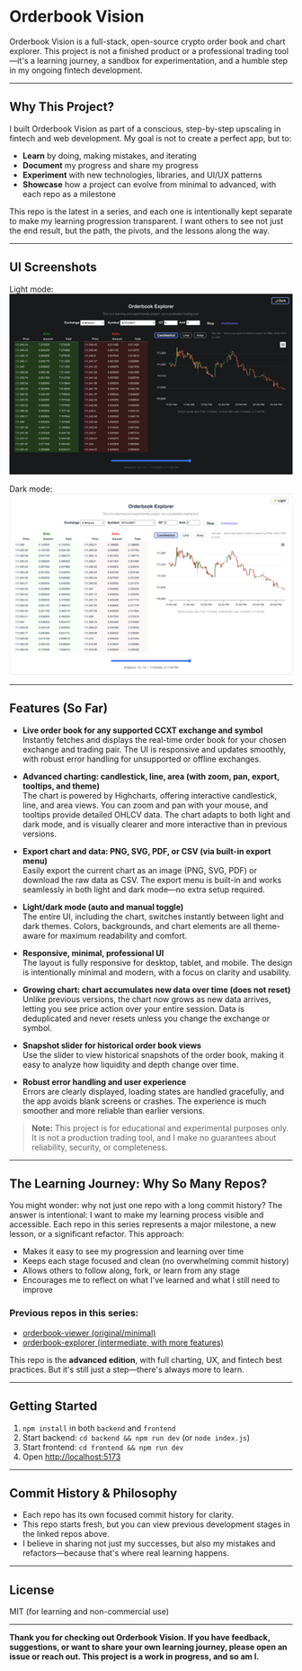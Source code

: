 # Orderbook Vision

Orderbook Vision is a full-stack, open-source crypto order book and chart explorer. This project is not a finished product or a professional trading tool—it's a learning journey, a sandbox for experimentation, and a humble step in my ongoing fintech development.

---

## Why This Project?

I built Orderbook Vision as part of a conscious, step-by-step upscaling in fintech and web development. My goal is not to create a perfect app, but to:
- **Learn** by doing, making mistakes, and iterating
- **Document** my progress and share my progress
- **Experiment** with new technologies, libraries, and UI/UX patterns
- **Showcase** how a project can evolve from minimal to advanced, with each repo as a milestone

This repo is the latest in a series, and each one is intentionally kept separate to make my learning progression transparent. I want others to see not just the end result, but the path, the pivots, and the lessons along the way.

---

## UI Screenshots

Light mode:
![Orderbook Vision Light](frontend/src/assets/img2.png)

Dark mode:
![Orderbook Vision Dark](frontend/src/assets/img1.png)

---

## Features (So Far)

- **Live order book for any supported CCXT exchange and symbol**  
  Instantly fetches and displays the real-time order book for your chosen exchange and trading pair. The UI is responsive and updates smoothly, with robust error handling for unsupported or offline exchanges.

- **Advanced charting: candlestick, line, area (with zoom, pan, export, tooltips, and theme)**  
  The chart is powered by Highcharts, offering interactive candlestick, line, and area views. You can zoom and pan with your mouse, and tooltips provide detailed OHLCV data. The chart adapts to both light and dark mode, and is visually clearer and more interactive than in previous versions.

- **Export chart and data: PNG, SVG, PDF, or CSV (via built-in export menu)**  
  Easily export the current chart as an image (PNG, SVG, PDF) or download the raw data as CSV. The export menu is built-in and works seamlessly in both light and dark mode—no extra setup required.

- **Light/dark mode (auto and manual toggle)**  
  The entire UI, including the chart, switches instantly between light and dark themes. Colors, backgrounds, and chart elements are all theme-aware for maximum readability and comfort.

- **Responsive, minimal, professional UI**  
  The layout is fully responsive for desktop, tablet, and mobile. The design is intentionally minimal and modern, with a focus on clarity and usability.

- **Growing chart: chart accumulates new data over time (does not reset)**  
  Unlike previous versions, the chart now grows as new data arrives, letting you see price action over your entire session. Data is deduplicated and never resets unless you change the exchange or symbol.

- **Snapshot slider for historical order book views**  
  Use the slider to view historical snapshots of the order book, making it easy to analyze how liquidity and depth change over time.

- **Robust error handling and user experience**  
  Errors are clearly displayed, loading states are handled gracefully, and the app avoids blank screens or crashes. The experience is much smoother and more reliable than earlier versions.

> **Note:** This project is for educational and experimental purposes only. It is not a production trading tool, and I make no guarantees about reliability, security, or completeness.

---

## The Learning Journey: Why So Many Repos?

You might wonder: why not just one repo with a long commit history? The answer is intentional: I want to make my learning process visible and accessible. Each repo in this series represents a major milestone, a new lesson, or a significant refactor. This approach:
- Makes it easy to see my progression and learning over time
- Keeps each stage focused and clean (no overwhelming commit history)
- Allows others to follow along, fork, or learn from any stage
- Encourages me to reflect on what I've learned and what I still need to improve

### Previous repos in this series:
- [orderbook-viewer (original/minimal)](https://github.com/vedangp/orderbook-viewer)
- [orderbook-explorer (intermediate, with more features)](https://github.com/vedangp/orderbook-explorer)

This repo is the **advanced edition**, with full charting, UX, and fintech best practices. But it's still just a step—there's always more to learn.

---

## Getting Started
1. `npm install` in both `backend` and `frontend`
2. Start backend: `cd backend && npm run dev` (or `node index.js`)
3. Start frontend: `cd frontend && npm run dev`
4. Open [http://localhost:5173](http://localhost:5173)

---

## Commit History & Philosophy
- Each repo has its own focused commit history for clarity.
- This repo starts fresh, but you can view previous development stages in the linked repos above.
- I believe in sharing not just my successes, but also my mistakes and refactors—because that's where real learning happens.

---

## License
MIT (for learning and non-commercial use)

---

**Thank you for checking out Orderbook Vision. If you have feedback, suggestions, or want to share your own learning journey, please open an issue or reach out. This project is a work in progress, and so am I.** 